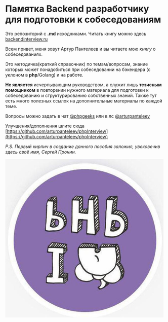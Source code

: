 # Памятка Backend разработчику для подготовки к собеседованиям

Это репозиторий с **.md** исходниками. Читать книгу можно здесь [backendinterview.ru](https://backendinterview.ru)

Всем привет, меня зовут Артур Пантелеев и вы читаете мою *книгу* о собеседованиях.

Это методичка(краткий справочник) по темам/вопросам, знание которых может понадобиться при собеседовании на бэкендера (с уклоном в **php**/Golang) и на работе.

**Не является** исчерпывающим руководством, а служит лишь **тезисным помощником** в повторении нужного материала для подготовки к собеседованию и структурированию собственных знаний. Также тут есть много полезных ссылок на дополнительные материалы по каждой теме.

Вопросы можно задать в чат [@phpgeeks](https://t.me/phpgeeks) или в лс [@arturpanteleev](https://t.me/arturpanteleev)

Улучшения/дополнения шлите сюда [https://github.com/arturpanteleev/phpInterview](https://github.com/arturpanteleev/phpInterview)

*P.S. Первый кирпич в создание данного пособия заложил, увековечив здесь своё имя, Сергей Пронин.*

<img src="src/media/image1.jpeg" height="500px" />
